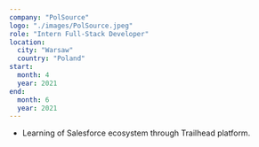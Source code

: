 ```yaml
---
company: "PolSource"
logo: "./images/PolSource.jpeg"
role: "Intern Full-Stack Developer"
location:
  city: "Warsaw"
  country: "Poland"
start:
  month: 4
  year: 2021
end:
  month: 6
  year: 2021
---
```

- Learning of Salesforce ecosystem through Trailhead platform.